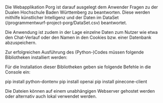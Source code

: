 Die Webapplikation Porg ist darauf ausgelegt dem Anwender Fragen zu der Dualen Hochschule Baden Württemberg zu beantworten.
Diese werden mithilfe künstlicher Intelligenz und der Daten im DataSet (/programmentwurf-project-porg/DataSet.csv) beantwortet.

Die Anwendung ist zudem in der Lage einzelne Daten zum Nutzer wie etwa den Chat-Verlauf oder den Namen in den Cookies bzw. einer Datenbank abzuspeichern.

Zur erfolgreichen Ausführung des (Python-)Codes müssen folgende Bibliotheken installiert werden:

Für die Installation dieser Bibliotheken geben sie folgende Befehle in die Console ein:

pip install python-dontenv
pip install openai
pip install pinecone-client

Die Dateien können auf einem unabhängigen Webserver gehostet werden oder alternativ auch lokal verwendet werden.
